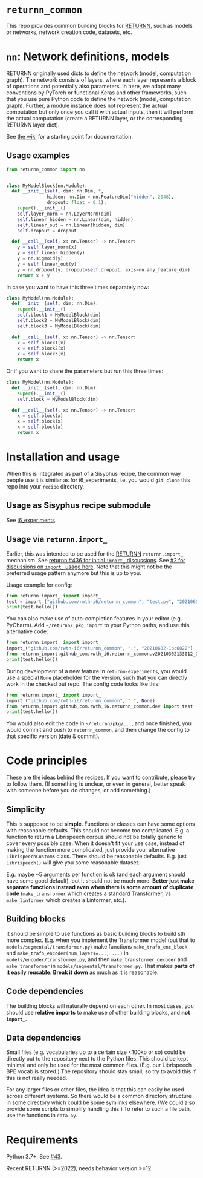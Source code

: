 # `returnn_common`

This repo provides common building blocks for [RETURNN](https://github.com/rwth-i6/returnn/),
such as models or networks, network creation code,
datasets, etc.


# `nn`: Network definitions, models

RETURNN originally used dicts to define the network (model, computation graph).
The network consists of layers, where each layer represents a block of operations and potentially also parameters.
In here, we adopt many conventions by PyTorch or functional Keras and other frameworks,
such that you use pure Python code to define the network (model, computation graph).
Further, a module instance does not represent the actual computation
but only once you call it with actual inputs,
then it will perform the actual computation
(create a RETURNN layer, or the corresponding RETURNN layer dict).

See [the wiki](https://github.com/rwth-i6/returnn_common/wiki) for a starting point for documentation.

## Usage examples

```python
from returnn_common import nn


class MyModelBlock(nn.Module):
  def __init__(self, dim: nn.Dim, *,
               hidden: nn.Dim = nn.FeatureDim("hidden", 2048),
               dropout: float = 0.1):
    super().__init__()
    self.layer_norm = nn.LayerNorm(dim)
    self.linear_hidden = nn.Linear(dim, hidden)
    self.linear_out = nn.Linear(hidden, dim)
    self.dropout = dropout

  def __call__(self, x: nn.Tensor) -> nn.Tensor:
    y = self.layer_norm(x)
    y = self.linear_hidden(y)
    y = nn.sigmoid(y)
    y = self.linear_out(y)
    y = nn.dropout(y, dropout=self.dropout, axis=nn.any_feature_dim)
    return x + y
```

In case you want to have this three times separately now:
```python
class MyModel(nn.Module):
  def __init__(self, dim: nn.Dim):
    super().__init__()
    self.block1 = MyModelBlock(dim)
    self.block2 = MyModelBlock(dim)
    self.block3 = MyModelBlock(dim)

  def __call__(self, x: nn.Tensor) -> nn.Tensor:
    x = self.block1(x)
    x = self.block2(x)
    x = self.block3(x)
    return x
```

Or if you want to share the parameters but run this three times:
```python
class MyModel(nn.Module):
  def __init__(self, dim: nn.Dim):
    super().__init__()
    self.block = MyModelBlock(dim)

  def __call__(self, x: nn.Tensor) -> nn.Tensor:
    x = self.block(x)
    x = self.block(x)
    x = self.block(x)
    return x
```


# Installation and usage

When this is integrated as part of a Sisyphus recipe,
the common way people use it is similar as for i6_experiments,
i.e. you would `git clone` this repo into your `recipe` directory.

## Usage as Sisyphus recipe submodule

See [i6_experiments](https://github.com/rwth-i6/i6_experiments).

## Usage via `returnn.import_`

Earlier, this was intended to be used for the [RETURNN](https://github.com/rwth-i6/returnn) `returnn.import_` mechanism.
See [returnn #436 for initial `import_` discussions](https://github.com/rwth-i6/returnn/discussions/436).
See [#2 for discussions on `import_` usage here](https://github.com/rwth-i6/returnn_common/issues/2).
Note that this might not be the preferred usage pattern anymore but this is up to you.

Usage example for config:
```python
from returnn.import_ import import_
test = import_("github.com/rwth-i6/returnn_common", "test.py", "20210602-1bc6822")
print(test.hello())
```
You can also make use of auto-completion features in your editor (e.g. PyCharm).
Add `~/returnn/_pkg_import` to your Python paths,
and use this alternative code:
```python
from returnn.import_ import import_
import_("github.com/rwth-i6/returnn_common", ".", "20210602-1bc6822")
from returnn_import.github_com.rwth_i6.returnn_common.v20210302133012_01094bef2761 import test
print(test.hello())
```

During development of a new feature in `returnn-experiments`,
you would use a special `None` placeholder for the version,
such that you can directly work in the checked out repo.
The config code looks like this:
```python
from returnn.import_ import import_
import_("github.com/rwth-i6/returnn_common", ".", None)
from returnn_import.github_com.rwth_i6.returnn_common.dev import test
print(test.hello())
```

You would also edit the code in `~/returnn/pkg/...`,
and once finished, you would commit and push to `returnn_common`,
and then change the config to that specific version (date & commit).


# Code principles

These are the ideas behind the recipes.
If you want to contribute, please try to follow them.
(If something is unclear, or even in general,
better speak with someone before you do changes, or add something.)

## Simplicity

This is supposed to be **simple**.
Functions or classes can have some options
with reasonable defaults.
This should not become too complicated.
E.g. a function to return a Librispeech corpus
should not be totally generic to cover every possible case.
When it doesn't fit your use case,
instead of making the function more complicated,
just provide your alternative `LibrispeechCustomX` class.
There should be reasonable defaults.
E.g. just `Librispeech()` will give you some reasonable dataset.

E.g. maybe ~5 arguments per function is ok
(and each argument should have some good default),
but it should not be much more.
**Better just make separate functions instead
even when there is some amount of duplicate code**
(`make_transformer` which creates a standard Transformer,
vs `make_linformer` which creates a Linformer, etc.).

## Building blocks

It should be simple to use functions
as basic building blocks to build sth more complex.
E.g. when you implement the Transformer model
(put that to `models/segmental/transformer.py`)
make functions `make_trafo_enc_block`
and `make_trafo_encoder(num_layers=..., ...)`
in `models/encoder/transformer.py`,
and then `make_transformer_decoder` and `make_transformer`
in `models/segmental/transformer.py`.
That makes **parts of it easily reusable**.
**Break it down** as much as it is reasonable.

## Code dependencies

The building blocks will naturally depend on each other.
In most cases, you should use **relative imports**
to make use of other building blocks,
and **not `import_`**.

## Data dependencies

Small files (e.g. vocabularies up to a certain size <100kb or so)
could be directly put to the repository next to the Python files.
This should be kept minimal and only be used for the most common files.
(E.g. our Librispeech BPE vocab is stored.)
The repository should stay small,
so try to avoid this if this is not really needed.

For any larger files or other files,
the idea is that this can easily be used across different systems.
So there would be a common directory structure
in some directory which could be some symlinks elsewhere.
(We could also provide some scripts to simplify handling this.)
To refer to such a file path, use the functions in `data.py`.


# Requirements

Python 3.7+.
See [#43](https://github.com/rwth-i6/returnn_common/issues/43).

Recent RETURNN (>=2022), needs behavior version >=12.
